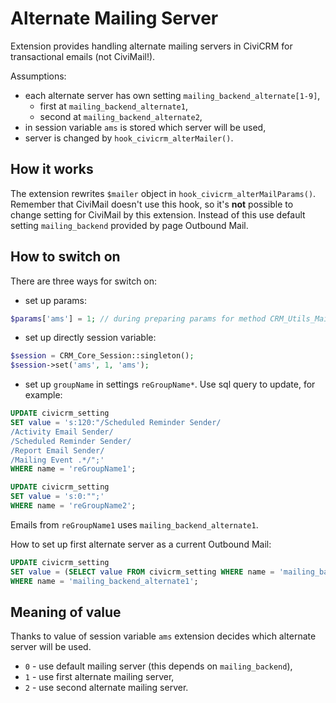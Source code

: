 # Alternate Mailing Server

Extension provides handling alternate mailing servers in CiviCRM for transactional emails (not CiviMail!).

Assumptions:

* each alternate server has own setting `mailing_backend_alternate[1-9]`,
    * first at `mailing_backend_alternate1`,
    * second at `mailing_backend_alternate2`,
* in session variable `ams` is stored which server will be used,
* server is changed by `hook_civicrm_alterMailer()`.

## How it works

The extension rewrites `$mailer` object in `hook_civicrm_alterMailParams()`. Remember that CiviMail doesn't use this hook, so it's **not** possible to change setting for CiviMail by this extension. Instead of this use default setting `mailing_backend` provided by page Outbound Mail.

## How to switch on

There are three ways for switch on:

* set up params:
```php
$params['ams'] = 1; // during preparing params for method CRM_Utils_Mail::send()
```
* set up directly session variable:
```php
$session = CRM_Core_Session::singleton();
$session->set('ams', 1, 'ams');
```
* set up `groupName` in settings `reGroupName*`. Use sql query to update, for example:
```sql
UPDATE civicrm_setting
SET value = 's:120:"/Scheduled Reminder Sender/
/Activity Email Sender/
/Scheduled Reminder Sender/
/Report Email Sender/
/Mailing Event .*/";'
WHERE name = 'reGroupName1';

UPDATE civicrm_setting
SET value = 's:0:"";'
WHERE name = 'reGroupName2';
```

Emails from `reGroupName1` uses `mailing_backend_alternate1`.

How to set up first alternate server as a current Outbound Mail:

```sql
UPDATE civicrm_setting
SET value = (SELECT value FROM civicrm_setting WHERE name = 'mailing_backend')
WHERE name = 'mailing_backend_alternate1';
```

## Meaning of value

Thanks to value of session variable `ams` extension decides which alternate server will be used.

* `0` - use default mailing server (this depends on `mailing_backend`),
* `1` - use first alternate mailing server,
* `2` - use second alternate mailing server.

